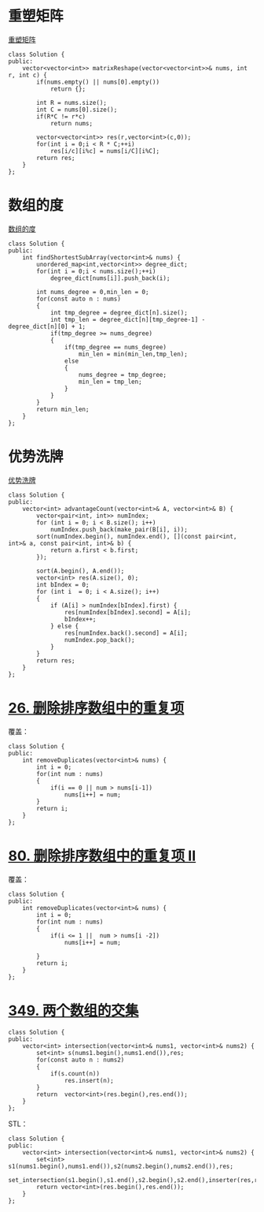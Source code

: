 

# 重塑矩阵

[重塑矩阵](https://leetcode-cn.com/problems/reshape-the-matrix/)

```
class Solution {
public:
    vector<vector<int>> matrixReshape(vector<vector<int>>& nums, int r, int c) {
        if(nums.empty() || nums[0].empty())
            return {};
        
        int R = nums.size();
        int C = nums[0].size();
        if(R*C != r*c)
            return nums;
        
        vector<vector<int>> res(r,vector<int>(c,0));
        for(int i = 0;i < R * C;++i)
            res[i/c][i%c] = nums[i/C][i%C];
        return res;
    }
};
```

# 数组的度

[数组的度](https://leetcode-cn.com/problems/degree-of-an-array/)

```
class Solution {
public:
    int findShortestSubArray(vector<int>& nums) {
        unordered_map<int,vector<int>> degree_dict;
        for(int i = 0;i < nums.size();++i)
            degree_dict[nums[i]].push_back(i);
        
        int nums_degree = 0,min_len = 0;
        for(const auto n : nums)
        {
            int tmp_degree = degree_dict[n].size();
            int tmp_len = degree_dict[n][tmp_degree-1] - degree_dict[n][0] + 1;
            if(tmp_degree >= nums_degree)
            {
                if(tmp_degree == nums_degree)
                    min_len = min(min_len,tmp_len);
                else
                {
                    nums_degree = tmp_degree;
                    min_len = tmp_len;
                }
            }
        }
        return min_len;
    }
};
```

# 优势洗牌

[优势洗牌](https://leetcode-cn.com/problems/advantage-shuffle/)  

```
class Solution {
public:
    vector<int> advantageCount(vector<int>& A, vector<int>& B) {
        vector<pair<int, int>> numIndex;
        for (int i = 0; i < B.size(); i++) 
            numIndex.push_back(make_pair(B[i], i));
        sort(numIndex.begin(), numIndex.end(), [](const pair<int, int>& a, const pair<int, int>& b) {
            return a.first < b.first;
        });
		
        sort(A.begin(), A.end());
        vector<int> res(A.size(), 0);
        int bIndex = 0;
        for (int i  = 0; i < A.size(); i++) 
		{
            if (A[i] > numIndex[bIndex].first) {
                res[numIndex[bIndex].second] = A[i];
                bIndex++;
            } else {
                res[numIndex.back().second] = A[i];
                numIndex.pop_back();
            }
        }
        return res;
    }
};
```



# [26. 删除排序数组中的重复项](https://leetcode-cn.com/problems/remove-duplicates-from-sorted-array/)

覆盖：

```
class Solution {
public:
    int removeDuplicates(vector<int>& nums) {
		int i = 0;
		for(int num : nums)
		{
			if(i == 0 || num > nums[i-1])
				nums[i++] = num;
		}
		return i;
    }
};
```

# [80. 删除排序数组中的重复项 II](https://leetcode-cn.com/problems/remove-duplicates-from-sorted-array-ii/)

覆盖：

```
class Solution {
public:
    int removeDuplicates(vector<int>& nums) {
		int i = 0;
		for(int num : nums)
		{
			if(i <= 1 ||  num > nums[i -2])
				nums[i++] = num;
			
		}
		return i;
    }
};
```

# [349. 两个数组的交集](https://leetcode-cn.com/problems/intersection-of-two-arrays/)

```
class Solution {
public:
    vector<int> intersection(vector<int>& nums1, vector<int>& nums2) {
		set<int> s(nums1.begin(),nums1.end()),res;
		for(const auto n : nums2)
		{
			if(s.count(n))
				res.insert(n);
		}
		return  vector<int>(res.begin(),res.end());
    }
};
```

STL：

```
class Solution {
public:
    vector<int> intersection(vector<int>& nums1, vector<int>& nums2) {
		set<int> s1(nums1.begin(),nums1.end()),s2(nums2.begin(),nums2.end()),res;
		set_intersection(s1.begin(),s1.end(),s2.begin(),s2.end(),inserter(res,res.begin()));
		return vector<int>(res.begin(),res.end());
    }
};
```

